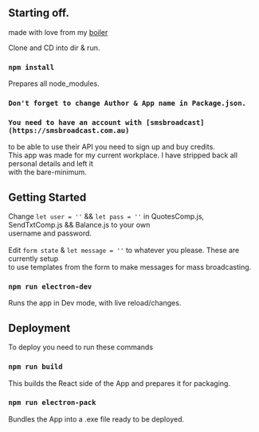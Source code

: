 ## Starting off.
made with love from my [boiler](https://github.com/GPudgima/Electron-React)

Clone and CD into dir & run.

### `npm install`

Prepares all node_modules.<br>

### `Don't forget to change Author & App name in Package.json.`

### `You need to have an account with [smsbroadcast](https://smsbroadcast.com.au)`
to be able to use their API you need to sign up and buy credits.<br>
This app was made for my current workplace. I have stripped back all personal details and left it<br>
with the bare-minimum.

## Getting Started

Change `let user = ''` && `let pass = ''` in QuotesComp.js, SendTxtComp.js && Balance.js to your own<br>
username and password. <br>
<br>
Edit `form state` & `let message = ''` to whatever you please. These are currently setup <br>
to use templates from the form to make messages for mass broadcasting.<br>


### `npm run electron-dev`

Runs the app in Dev mode, with live reload/changes.


## Deployment

To deploy you need to run these commands<br>

### `npm run build`
This builds the React side of the App and prepares it for packaging.<br>

### `npm run electron-pack`
Bundles the App into a .exe file ready to be deployed. 
